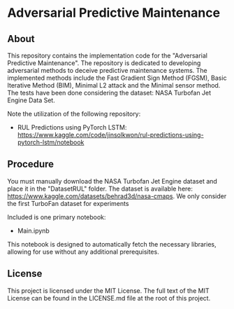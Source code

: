 # Adversarial Predictive Maintenance

## About

This repository contains the implementation code for the "Adversarial Predictive Maintenance". The repository is dedicated to developing adversarial methods to deceive predictive maintenance systems. The implemented methods include the Fast Gradient Sign Method (FGSM), Basic Iterative Method (BIM), Minimal L2 attack and the Minimal sensor method. The tests have been done considering the dataset: NASA Turbofan Jet Engine Data Set.

Note the utilization of the following repository: 
- RUL Predictions using PyTorch LSTM: https://www.kaggle.com/code/jinsolkwon/rul-predictions-using-pytorch-lstm/notebook 

## Procedure

You must manually download the NASA Turbofan Jet Engine dataset and place it in the "DatasetRUL" folder. The dataset is available here: https://www.kaggle.com/datasets/behrad3d/nasa-cmaps. We only consider the first TurboFan dataset for experiments

Included is one primary notebook:
- Main.ipynb

This notebook is designed to automatically fetch the necessary libraries, allowing for use without any additional prerequisites.

## License

This project is licensed under the MIT License. The full text of the MIT License can be found in the LICENSE.md file at the root of this project.


